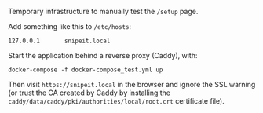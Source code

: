 Temporary infrastructure to manually test the `/setup` page.

Add something like this to `/etc/hosts`:

```
127.0.0.1       snipeit.local
```

Start the application behind a reverse proxy (Caddy), with:
```
docker-compose -f docker-compose_test.yml up
```

Then visit `https://snipeit.local` in the browser and ignore the SSL warning
(or trust the CA created by Caddy by installing the
`caddy/data/caddy/pki/authorities/local/root.crt` certificate file).
